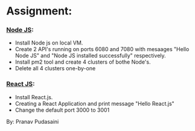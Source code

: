 # Assignment:

### [Node JS](/Solution.md#node-js):
 - Install Node js on local VM.
 - Create 2 API's running on ports 6080 and 7080 with mesaages "Hello Node JS" and "Node JS installed successfully" respectively.
 -  Install pm2 tool and create 4 clusters of bothe Node's.
 - Delete all 4 clusters one-by-one

### [React JS](/Solution.md#react-js):
 - Install React.js.
 - Creating a React Application and print message "Hello React.js"
 - Change the default port 3000 to 3001


By: Pranav Pudasaini

